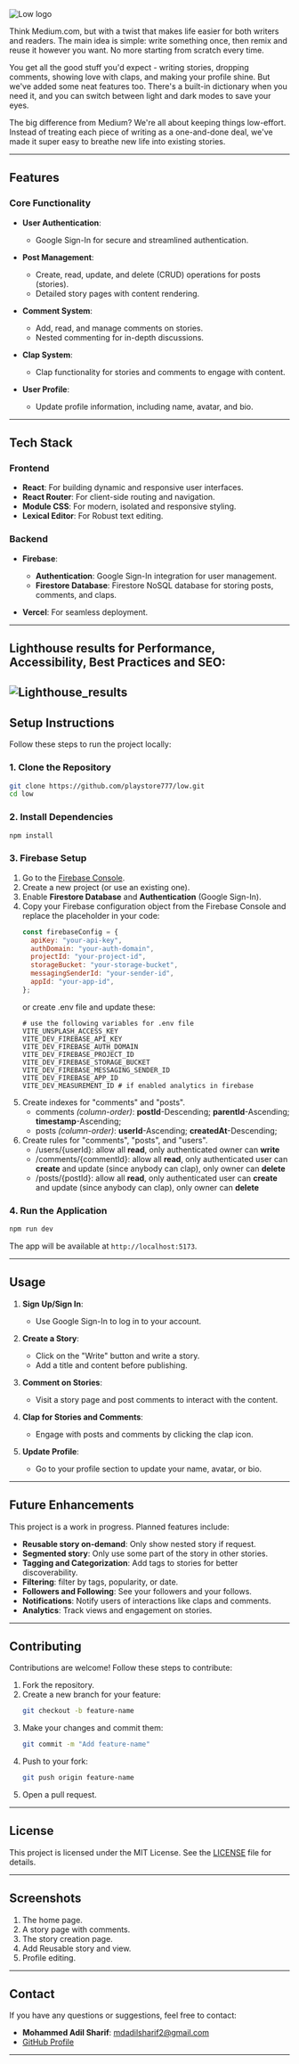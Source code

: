 <picture>
<source srcset="public/low-dark.svg" media="(prefers-color-scheme: dark)" />
<source srcset="public/low-light.svg" media="(prefers-color-scheme: light)" />
<img src="public/low.svg" alt="Low logo">
</picture>

Think Medium.com, but with a twist that makes life easier for both writers and readers. The main idea is simple: write something once, then remix and reuse it however you want. No more starting from scratch every time.

You get all the good stuff you'd expect - writing stories, dropping comments, showing love with claps, and making your profile shine. But we've added some neat features too. There's a built-in dictionary when you need it, and you can switch between light and dark modes to save your eyes.

The big difference from Medium? We're all about keeping things low-effort. Instead of treating each piece of writing as a one-and-done deal, we've made it super easy to breathe new life into existing stories.

---

## **Features**

### **Core Functionality**

- **User Authentication**:
  - Google Sign-In for secure and streamlined authentication.
- **Post Management**:

  - Create, read, update, and delete (CRUD) operations for posts (stories).
  - Detailed story pages with content rendering.

- **Comment System**:

  - Add, read, and manage comments on stories.
  - Nested commenting for in-depth discussions.

- **Clap System**:

  - Clap functionality for stories and comments to engage with content.

- **User Profile**:
  - Update profile information, including name, avatar, and bio.

---

## **Tech Stack**

### **Frontend**

- **React**: For building dynamic and responsive user interfaces.
- **React Router**: For client-side routing and navigation.
- **Module CSS**: For modern, isolated and responsive styling.
- **Lexical Editor**: For Robust text editing.

### **Backend**

- **Firebase**:

  - **Authentication**: Google Sign-In integration for user management.
  - **Firestore Database**: Firestore NoSQL database for storing posts, comments, and claps.

- **Vercel**: For seamless deployment.

---

## **Lighthouse results for Performance, Accessibility, Best Practices and SEO:**

## ![Lighthouse_results](src/assets/images/lighthouse-results.png)

## **Setup Instructions**

Follow these steps to run the project locally:

### **1. Clone the Repository**

```bash
git clone https://github.com/playstore777/low.git
cd low
```

### **2. Install Dependencies**

```bash
npm install
```

### **3. Firebase Setup**

1. Go to the [Firebase Console](https://console.firebase.google.com/).
2. Create a new project (or use an existing one).
3. Enable **Firestore Database** and **Authentication** (Google Sign-In).
4. Copy your Firebase configuration object from the Firebase Console and replace the placeholder in your code:
   ```javascript
   const firebaseConfig = {
     apiKey: "your-api-key",
     authDomain: "your-auth-domain",
     projectId: "your-project-id",
     storageBucket: "your-storage-bucket",
     messagingSenderId: "your-sender-id",
     appId: "your-app-id",
   };
   ```
   or create .env file and update these:
   ```dotenv
   # use the following variables for .env file
   VITE_UNSPLASH_ACCESS_KEY
   VITE_DEV_FIREBASE_API_KEY
   VITE_DEV_FIREBASE_AUTH_DOMAIN
   VITE_DEV_FIREBASE_PROJECT_ID
   VITE_DEV_FIREBASE_STORAGE_BUCKET
   VITE_DEV_FIREBASE_MESSAGING_SENDER_ID
   VITE_DEV_FIREBASE_APP_ID
   VITE_DEV_MEASUREMENT_ID # if enabled analytics in firebase
   ```
5. Create indexes for "comments" and "posts".
   - comments <i>(column-order)</i>: <b>postId</b>-Descending; <b>parentId</b>-Ascending; <b>timestamp</b>-Ascending;
   - posts <i>(column-order)</i>: <b>userId</b>-Ascending; <b>createdAt</b>-Descending;
6. Create rules for "comments", "posts", and "users".
   - /users/{userId}: allow all <b>read</b>, only authenticated owner can <b>write</b>
   - /comments/{commentId}: allow all <b>read</b>, only authenticated user can <b>create</b> and update (since anybody can clap), only owner can <b>delete</b>
   - /posts/{postId}: allow all <b>read</b>, only authenticated user can <b>create</b> and update (since anybody can clap), only owner can <b>delete</b>

### **4. Run the Application**

```bash
npm run dev
```

The app will be available at `http://localhost:5173`.

---

## **Usage**

1. **Sign Up/Sign In**:

   - Use Google Sign-In to log in to your account.

2. **Create a Story**:

   - Click on the "Write" button and write a story.
   - Add a title and content before publishing.

3. **Comment on Stories**:

   - Visit a story page and post comments to interact with the content.

4. **Clap for Stories and Comments**:

   - Engage with posts and comments by clicking the clap icon.

5. **Update Profile**:
   - Go to your profile section to update your name, avatar, or bio.

---

## **Future Enhancements**

This project is a work in progress. Planned features include:

- **Reusable story on-demand**: Only show nested story if request.
- **Segmented story**: Only use some part of the story in other stories.
- **Tagging and Categorization**: Add tags to stories for better discoverability.
- **Filtering**: filter by tags, popularity, or date.
- **Followers and Following**: See your followers and your follows.
- **Notifications**: Notify users of interactions like claps and comments.
- **Analytics**: Track views and engagement on stories.

---

## **Contributing**

Contributions are welcome! Follow these steps to contribute:

1. Fork the repository.
2. Create a new branch for your feature:
   ```bash
   git checkout -b feature-name
   ```
3. Make your changes and commit them:
   ```bash
   git commit -m "Add feature-name"
   ```
4. Push to your fork:
   ```bash
   git push origin feature-name
   ```
5. Open a pull request.

---

## **License**

This project is licensed under the MIT License. See the [LICENSE](LICENSE) file for details.

---

## **Screenshots**

1. The home page.
2. A story page with comments.
3. The story creation page.
4. Add Reusable story and view.
5. Profile editing.

---

## **Contact**

If you have any questions or suggestions, feel free to contact:

- **Mohammed Adil Sharif**: [mdadilsharif2@gmail.com](mailto:mdadilsharif2@gmail.com)
- [GitHub Profile](https://github.com/playstore777)

---
